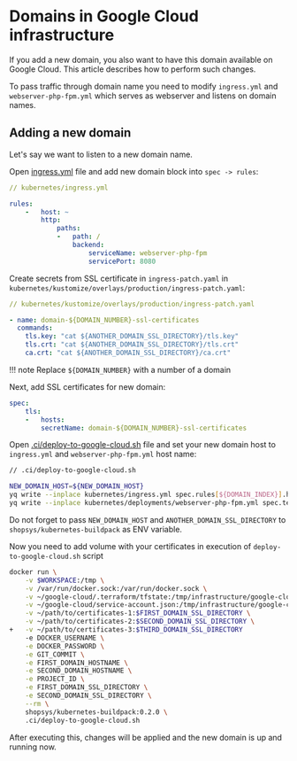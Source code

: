 # Domains in Google Cloud infrastructure
If you add a new domain, you also want to have this domain available on Google Cloud. This article describes how to perform such changes.

To pass traffic through domain name you need to modify `ingress.yml` and `webserver-php-fpm.yml` which serves as webserver and listens on domain names.

## Adding a new domain

Let's say we want to listen to a new domain name.

Open [ingress.yml](/project-base/kubernetes/ingress.yml) file and add new domain block into `spec -> rules`:

```yaml
// kubernetes/ingress.yml

rules:
    -   host: ~
        http:
            paths:
            -   path: /
                backend:
                    serviceName: webserver-php-fpm
                    servicePort: 8080
```

Create secrets from SSL certificate in `ingress-patch.yaml` in `kubernetes/kustomize/overlays/production/ingress-patch.yaml`:
```yaml
// kubernetes/kustomize/overlays/production/ingress-patch.yaml

- name: domain-${DOMAIN_NUMBER}-ssl-certificates
  commands:
    tls.key: "cat ${ANOTHER_DOMAIN_SSL_DIRECTORY}/tls.key"
    tls.crt: "cat ${ANOTHER_DOMAIN_SSL_DIRECTORY}/tls.crt"
    ca.crt: "cat ${ANOTHER_DOMAIN_SSL_DIRECTORY}/ca.crt"
```

!!! note
    Replace `${DOMAIN_NUMBER}` with a number of a domain

Next, add SSL certificates for new domain:

```yaml
spec:
    tls:
    -   hosts:
        secretName: domain-${DOMAIN_NUMBER}-ssl-certificates
```

Open [.ci/deploy-to-google-cloud.sh](/project-base/.ci/deploy-to-google-cloud.sh) file and set your new domain host to `ingress.yml` and `webserver-php-fpm.yml` host name:

```sh
// .ci/deploy-to-google-cloud.sh

NEW_DOMAIN_HOST=${NEW_DOMAIN_HOST}
yq write --inplace kubernetes/ingress.yml spec.rules[${DOMAIN_INDEX}].host ${NEW_DOMAIN_NAME}
yq write --inplace kubernetes/deployments/webserver-php-fpm.yml spec.template.spec.hostAliases[0].hostnames[+] ${NEW_DOMAIN_NAME}
```

Do not forget to pass `NEW_DOMAIN_HOST` and `ANOTHER_DOMAIN_SSL_DIRECTORY` to `shopsys/kubernetes-buildpack` as ENV variable.

Now you need to add volume with your certificates in execution of `deploy-to-google-cloud.sh` script

```sh
docker run \
    -v $WORKSPACE:/tmp \
    -v /var/run/docker.sock:/var/run/docker.sock \
    -v ~/google-cloud/.terraform/tfstate:/tmp/infrastructure/google-cloud/tfstate \
    -v ~/google-cloud/service-account.json:/tmp/infrastructure/google-cloud/service-account.json \
    -v ~/path/to/certificates-1:$FIRST_DOMAIN_SSL_DIRECTORY \
    -v ~/path/to/certificates-2:$SECOND_DOMAIN_SSL_DIRECTORY \
+   -v ~/path/to/certificates-3:$THIRD_DOMAIN_SSL_DIRECTORY
    -e DOCKER_USERNAME \
    -e DOCKER_PASSWORD \
    -e GIT_COMMIT \
    -e FIRST_DOMAIN_HOSTNAME \
    -e SECOND_DOMAIN_HOSTNAME \
    -e PROJECT_ID \
    -e FIRST_DOMAIN_SSL_DIRECTORY \
    -e SECOND_DOMAIN_SSL_DIRECTORY \
    --rm \
    shopsys/kubernetes-buildpack:0.2.0 \
    .ci/deploy-to-google-cloud.sh
```

After executing this, changes will be applied and the new domain is up and running now.
